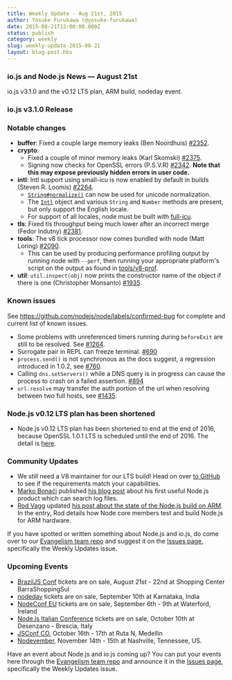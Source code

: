 ```yaml
---
title: Weekly Update - Aug 21st, 2015
author: Yosuke Furukawa (@yosuke-furukawa)
date: 2015-08-21T12:00:00.000Z
status: publish
category: weekly
slug: weekly-update-2015-08-21
layout: blog-post.hbs
---
```


### io.js and Node.js News — August 21st

io.js v3.1.0 and the v0.12 LTS plan, ARM build, nodeday event.

### io.js v3.1.0 Release

### Notable changes

- **buffer**: Fixed a couple large memory leaks (Ben Noordhuis) [#2352](https://github.com/nodejs/node/pull/2352).
- **crypto**:
  - Fixed a couple of minor memory leaks (Karl Skomski) [#2375](https://github.com/nodejs/node/pull/2375).
  - Signing now checks for OpenSSL errors (P.S.V.R) [#2342](https://github.com/nodejs/node/pull/2342). **Note that this may expose previously hidden errors in user code.**
- **intl**: Intl support using small-icu is now enabled by default in builds (Steven R. Loomis) [#2264](https://github.com/nodejs/node/pull/2264).
  - [`String#normalize()`](https://developer.mozilla.org/en-US/docs/Web/JavaScript/Reference/Global_Objects/String/normalize) can now be used for unicode normalization.
  - The [`Intl`](https://developer.mozilla.org/en/docs/Web/JavaScript/Reference/Global_Objects/Intl) object and various `String` and `Number` methods are present, but only support the English locale.
  - For support of all locales, node must be built with [full-icu](https://github.com/nodejs/node#build-with-full-icu-support-all-locales-supported-by-icu).
- **tls**: Fixed tls throughput being much lower after an incorrect merge (Fedor Indutny) [#2381](https://github.com/nodejs/node/pull/2381).
- **tools**: The v8 tick processor now comes bundled with node (Matt Loring) [#2090](https://github.com/nodejs/node/pull/2090).
  - This can be used by producing performance profiling output by running node with `--perf`, then running your appropriate platform's script on the output as found in [tools/v8-prof](https://github.com/nodejs/node/tree/master/tools/v8-prof).
- **util**: `util.inspect(obj)` now prints the constructor name of the object if there is one (Christopher Monsanto) [#1935](https://github.com/nodejs/node/pull/1935).

### Known issues

See https://github.com/nodejs/node/labels/confirmed-bug for complete and current list of known issues.

- Some problems with unreferenced timers running during `beforeExit` are still to be resolved. See [#1264](https://github.com/nodejs/node/issues/1264).
- Surrogate pair in REPL can freeze terminal. [#690](https://github.com/nodejs/node/issues/690)
- `process.send()` is not synchronous as the docs suggest, a regression introduced in 1.0.2, see [#760](https://github.com/nodejs/node/issues/760).
- Calling `dns.setServers()` while a DNS query is in progress can cause the process to crash on a failed assertion. [#894](https://github.com/nodejs/node/issues/894)
- `url.resolve` may transfer the auth portion of the url when resolving between two full hosts, see [#1435](https://github.com/nodejs/node/issues/1435).

### Node.js v0.12 LTS plan has been shortened

- Node.js v0.12 LTS plan has been shortened to end at the end of 2016, because OpenSSL 1.0.1 LTS is scheduled until the end of 2016. The detail is [here](https://github.com/nodejs/LTS/pull/36).

### Community Updates

- We _still_ need a V8 maintainer for our LTS build! Head on over [to GitHub](https://github.com/nodejs/LTS/issues/28) to see if the requirements match your capabilities.
- [Marko Bonaći](https://github.com/mbonaci) published [his blog post](http://blog.sematext.com/2015/07/15/logging-cli-writing-first-node-project/) about his first useful Node.js product which can search log files.
- [Rod Vagg](https://github.com/rvagg) updated [his post about the state of the Node.js build on ARM](https://medium.com/@rvagg/node-js-io-js-state-of-the-build-arm-2f24c18e1ab4). In the entry, Rod details how Node core members test and build Node.js for ARM hardware.

If you have spotted or written something about Node.js and io.js, do come over to our [Evangelism team repo](https://github.com/nodejs/evangelism) and suggest it on the [Issues page](https://github.com/nodejs/evangelism/issues), specifically the Weekly Updates issue.

### Upcoming Events

- [BrazilJS Conf](http://braziljs.com.br/) tickets are on sale, August 21st - 22nd at Shopping Center BarraShoppingSul
- [nodeday](http://nodeday.com/) tickets are on sale, September 10th at Karnataka, India
- [NodeConf EU](http://nodeconf.eu/) tickets are on sale, September 6th - 9th at Waterford, Ireland
- [Node.js Italian Conference](http://nodejsconf.it/) tickets are on sale, October 10th at Desenzano - Brescia, Italy
- [JSConf CO](http://www.jsconf.co/), October 16th - 17th at Ruta N, Medellin
- [Nodevember](http://nodevember.org/), November 14th - 15th at Nashville, Tennessee, US.

Have an event about Node.js and io.js coming up? You can put your events here through the [Evangelism team repo](https://github.com/nodejs/evangelism) and announce it in the [Issues page](https://github.com/nodejs/evangelism/issues), specifically the Weekly Updates issue.
